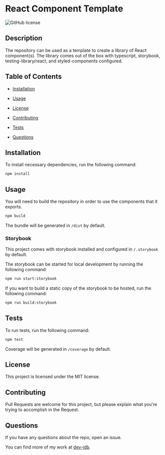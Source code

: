 # React Component Template

![GitHub license](https://img.shields.io/badge/license-MIT-blue.svg)

## Description

The repository can be used as a template to create a library of React component(s). The library comes out of the box with typescript, storybook, testing-library/react, and styled-components configured.

## Table of Contents

* [Installation](#installation)

* [Usage](#usage)

* [License](#license)

* [Contributing](#contributing)

* [Tests](#tests)

* [Questions](#questions)

## Installation

To install necessary dependencies, run the following command:

```sh
npm install
```

## Usage

You will need to build the repository in order to use the components that it exports.

```sh
npm build
```

The bundle will be generated in `/dist` by default.

### Storybook

This project comes with storybook installed and configured in `/.storybook` by default.

The storybook can be started for local development by running the following command:

```sh
npm run start:storybook
```

If you want to build a static copy of the storybook to be hosted, run the following command:

```sh
npm run build:storybook
```

## Tests

To run tests, run the following command:

```sh
npm test
```

Coverage will be generated in `/coverage` by default.

## License

This project is licensed under the MIT license.

## Contributing

Pull Requests are welcome for this project, but please explain what you're trying to accomplish in the Request.

## Questions

If you have any questions about the repo, open an issue.

You can find more of my work at [dev-jdb](https://github.com/dev-jdb/).
